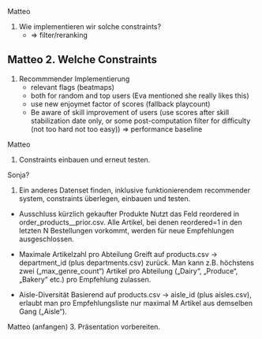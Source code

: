 Matteo
1. Wie implementieren wir solche constraints?
     - => filter/reranking

Matteo
2. Welche Constraints
-  

1. Recommmender Implementierung
    - relevant flags (beatmaps)
    - both for random and top users (Eva mentioned she really likes this)
    - use new enjoymet factor of scores (fallback playcount)
    - Be aware of skill improvement of users (use scores after skill stabilization date only, or some post-computation filter for difficulty (not too hard not too easy))
=> performance baseline 

Matteo
1. Constraints einbauen und erneut testen.

Sonja?
1. Ein anderes Datenset finden, inklusive funktionierendem recommender system, constraints überlegen, einbauen und testen.

- Ausschluss kürzlich gekaufter Produkte
Nutzt das Feld reordered in order_products__prior.csv. Alle Artikel, bei denen reordered=1 in den letzten N Bestellungen vorkommt, werden für neue Empfehlungen ausgeschlossen.

- Maximale Artikelzahl pro Abteilung
Greift auf products.csv → department_id (plus departments.csv) zurück. Man kann z.B. höchstens zwei („max_genre_count“) Artikel pro Abteilung („Dairy“, „Produce“, „Bakery“ etc.) pro Empfehlung zulassen.

- Aisle-Diversität
Basierend auf products.csv → aisle_id (plus aisles.csv), erlaubt man pro Empfehlungsliste nur maximal M Artikel aus demselben Gang („Aisle“).


Matteo (anfangen)
3. Präsentation vorbereiten.

